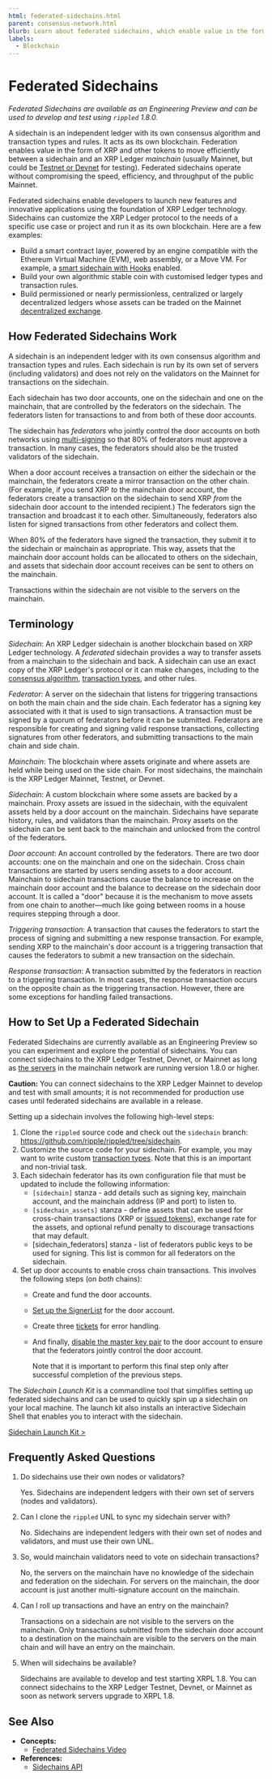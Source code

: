 ```yaml
---
html: federated-sidechains.html
parent: consensus-network.html
blurb: Learn about federated sidechains, which enable value in the form of XRP and other tokens (IOUs) to move efficiently between a sidechain and the XRP Ledger.
labels:
  - Blockchain
---
```

# Federated Sidechains

_Federated Sidechains are available as an Engineering Preview and can be used to develop and test using `rippled` 1.8.0._

A sidechain is an independent ledger with its own consensus algorithm and transaction types and rules. It acts as its own blockchain. Federation enables value in the form of XRP and other tokens to move efficiently between a sidechain and an XRP Ledger _mainchain_ (usually Mainnet, but could be [Testnet or Devnet](parallel-networks.html) for testing). Federated sidechains operate without compromising the speed, efficiency, and throughput of the public Mainnet.

Federated sidechains enable developers to launch new features and innovative applications using the foundation of XRP Ledger technology. Sidechains can customize the XRP Ledger protocol to the needs of a specific use case or project and run it as its own blockchain. Here are a few examples:

* Build a smart contract layer, powered by an engine compatible with the Ethereum Virtual Machine (EVM), web assembly, or a Move VM. For example, a [smart sidechain with Hooks](https://hooks-testnet.xrpl-labs.com/) enabled.
* Build your own algorithmic stable coin with customised ledger types and transaction rules.
* Build permissioned or nearly permissionless, centralized or largely decentralized ledgers whose assets can be traded on the Mainnet [decentralized exchange](decentralized-exchange.html).

## How Federated Sidechains Work


A sidechain is an independent ledger with its own consensus algorithm and transaction types and rules. Each sidechain is run by its own set of servers (including validators) and does not rely on the validators on the Mainnet for transactions on the sidechain.

Each sidechain has two door accounts, one on the sidechain and one on the mainchain, that are controlled by the federators on the sidechain. The federators listen for transactions to and from both of these door accounts.

The sidechain has _federators_ who jointly control the door accounts on both networks using [multi-signing](multi-signing.html) so that 80% of federators must approve a transaction. In many cases, the federators should also be the trusted validators of the sidechain.

When a door account receives a transaction on either the sidechain or the mainchain, the federators create a mirror transaction on the other chain. (For example, if you send XRP _to_ the mainchain door account, the federators create a transaction on the sidechain to send XRP _from_ the sidechain door account to the intended recipient.) The federators sign the transaction and broadcast it to each other. Simultaneously, federators also listen for signed transactions from other federators and collect them.

When 80% of the federators have signed the transaction, they submit it to the sidechain or mainchain as appropriate. This way, assets that the mainchain door account holds can be allocated to others on the sidechain, and assets that sidechain door account receives can be sent to others on the mainchain.

Transactions within the sidechain are not visible to the servers on the mainchain. 


## Terminology

_Sidechain_: An XRP Ledger sidechain is another blockchain based on XRP Ledger technology. A _federated_ sidechain provides a way to transfer assets from a mainchain to the sidechain and back. A sidechain can use an exact copy of the XRP Ledger's protocol or it can make changes, including to the [consensus algorithm](consensus.html), [transaction types](transaction-types.html), and other rules.
 
_Federator_: A server on the sidechain that listens for triggering transactions on both the main chain and the side chain. Each federator has a signing key associated with it that is used to sign transactions. A transaction must be signed by a quorum of federators before it can be submitted. Federators are responsible for creating and signing valid response transactions, collecting signatures from other federators, and submitting transactions to the main chain and side chain.

_Mainchain_: The blockchain where assets originate and where assets are held while being used on the side chain. For most sidechains, the mainchain is the XRP Ledger Mainnet, Testnet, or Devnet.

_Sidechain_: A custom blockchain where some assets are backed by a mainchain. Proxy assets are issued in the sidechain, with the equivalent assets held by a door account on the mainchain. Sidechains have separate history, rules, and validators than the mainchain. Proxy assets on the sidechain can be sent back to the mainchain and unlocked from the control of the federators.

_Door account_: An account controlled by the federators. There are two door accounts: one on the mainchain and one on the sidechain. Cross chain transactions are started by users sending assets to a door account. Mainchain to sidechain transactions cause the balance to increase on the mainchain door account and the balance to decrease on the sidechain door account. It is called a "door" because it is the mechanism to move assets from one chain to another—much like going between rooms in a house requires stepping through a door.

_Triggering transaction_: A transaction that causes the federators to start the process of signing and submitting a new response transaction. For example, sending XRP to the mainchain's door account is a triggering transaction that causes the federators to submit a new transaction on the sidechain.

_Response transaction_: A transaction submitted by the federators in reaction to a triggering transaction. In most cases, the response transaction occurs on the opposite chain as the triggering transaction. However, there are some exceptions for handling failed transactions.


## How to Set Up a Federated Sidechain

Federated Sidechains are currently available as an Engineering Preview so you can experiment and explore the potential of sidechains. You can connect sidechains to the XRP Ledger Testnet, Devnet, or Mainnet as long as [the servers](the-rippled-server.html) in the mainchain network are running version 1.8.0 or higher.

**Caution:** You can connect sidechains to the XRP Ledger Mainnet to develop and test with small amounts; it is not recommended for production use cases until federated sidechains are available in a release. 

Setting up a sidechain involves the following high-level steps:

1. Clone the `rippled` source code and check out the `sidechain` branch: https://github.com/ripple/rippled/tree/sidechain.
2. Customize the source code for your sidechain. For example, you may want to write custom [transaction types](transaction-types.html). Note that this is an important and non-trivial task.
3. Each sidechain federator has its own configuration file that must be updated to include the following information:  
    - `[sidechain]` stanza - add details such as signing key, mainchain account, and the mainchain address (IP and port) to listen to. 
    - `[sidechain_assets]` stanza - define assets that can be used for cross-chain transactions (XRP or [issued tokens](issued-currencies.html)), exchange rate for the assets, and optional refund penalty to discourage transactions that may default.
    - [sidechain_federators] stanza - list of federators public keys to be used for signing. This list is common for all federators on the sidechain.
4. Set up door accounts to enable cross chain transactions. This involves the following steps (on _both_ chains):
    - Create and fund the door accounts. 
    - [Set up the SignerList](set-up-multi-signing.html) for the door account.
    - Create three [tickets](tickets.html) for error handling.
    - And finally, [disable the master key pair](disable-master-key-pair.html) to the door account to ensure that the federators jointly control the door account. 

        Note that it is important to perform this final step only after successful completion of the previous steps.


The _Sidechain Launch Kit_ is a commandline tool that simplifies setting up federated sidechains and can be used to quickly spin up a sidechain on your local machine. The launch kit also installs an interactive Sidechain Shell that enables you to interact with the sidechain.

[Sidechain Launch Kit >](https://github.com/xpring-eng/sidechain-launch-kit)

## Frequently Asked Questions

1. Do sidechains use their own nodes or validators?

    Yes. Sidechains are independent ledgers with their own set of servers (nodes and validators).

2. Can I clone the `rippled` UNL to sync my sidechain server with?

    No. Sidechains are independent ledgers with their own set of nodes and validators, and must use their own UNL.

3. So, would mainchain validators need to vote on sidechain transactions?

    No, the servers on the mainchain have no knowledge of the sidechain and federation on the sidechain. For servers on the mainchain, the door account is just another multi-signature account on the mainchain.

4. Can I roll up transactions and have an entry on the mainchain?

    Transactions on a sidechain are not visible to the servers on the mainchain. Only transactions submitted from the sidechain door account to a destination on the mainchain are visible to the servers on the main chain and will have an entry on the mainchain. 

5. When will sidechains be available?

    Sidechains are available to develop and test starting XRPL 1.8. You can connect sidechains to the XRP Ledger Testnet, Devnet, or Mainnet as soon as network servers upgrade to XRPL 1.8.

## See Also

- **Concepts:**
    - [Federated Sidechains Video](https://www.youtube.com/embed/NhH4LM8NxgY)
- **References:**
    - [Sidechains API](federator_info.html)





